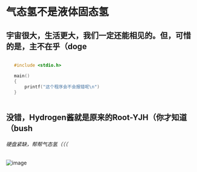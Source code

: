 # 气态氢不是液体固态氢

## 宇宙很大，生活更大，我们一定还能相见的。但，可惜的是，主不在乎（doge

 ```c

    #include <stdio.h>

    main()
    {
        printf("这个程序会不会报错呢\n")
    }
    
```

## 没错，Hydrogen酱就是原来的Root-YJH（你才知道（bush

###### 硬盘紧缺，帮帮气态氢（（（

![image](https://user-images.githubusercontent.com/111329731/193461749-bb6af78a-2664-4811-b539-9041cbfae882.png)
